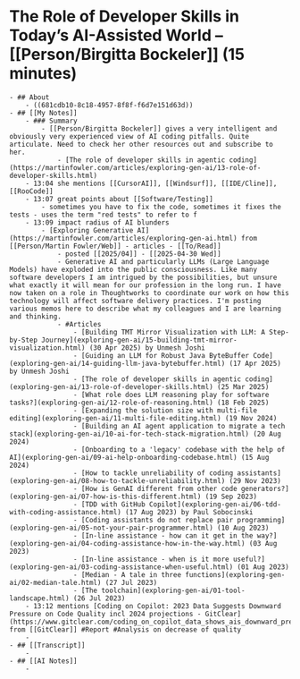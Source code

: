 # The Role of Developer Skills in Today’s AI-Assisted World – [[Person/Birgitta Bockeler]] (15 minutes)
	- ## About
		- ((681cdb10-8c18-4957-8f8f-f6d7e151d63d))
	- ## [[My Notes]]
		- ### Summary
			- [[Person/Birgitta Bockeler]] gives a very intelligent and obviously very experienced view of AI coding pitfalls. Quite articulate. Need to check her other resources out and subscribe to her.
				- [The role of developer skills in agentic coding](https://martinfowler.com/articles/exploring-gen-ai/13-role-of-developer-skills.html)
		- 13:04 she mentions [[CursorAI]], [[Windsurf]], [[IDE/Cline]], [[RooCode]]
		- 13:07 great points about [[Software/Testing]]
			- sometimes you have to fix the code, sometimes it fixes the tests - uses the term "red tests" to refer to f
		- 13:09 impact radius of AI blunders
			- [Exploring Generative AI](https://martinfowler.com/articles/exploring-gen-ai.html) from [[Person/Martin Fowler/Web]] - articles - [[To/Read]]
				- posted [[2025/04]] - [[2025-04-30 Wed]]
				- Generative AI and particularly LLMs (Large Language Models) have exploded into the public consciousness. Like many software developers I am intrigued by the possibilities, but unsure what exactly it will mean for our profession in the long run. I have now taken on a role in Thoughtworks to coordinate our work on how this technology will affect software delivery practices. I'm posting various memos here to describe what my colleagues and I are learning and thinking.
				- #Articles
					- [Building TMT Mirror Visualization with LLM: A Step-by-Step Journey](exploring-gen-ai/15-building-tmt-mirror-visualization.html) (30 Apr 2025) by Unmesh Joshi
					- [Guiding an LLM for Robust Java ByteBuffer Code](exploring-gen-ai/14-guiding-llm-java-bytebuffer.html) (17 Apr 2025) by Unmesh Joshi
					- [The role of developer skills in agentic coding](exploring-gen-ai/13-role-of-developer-skills.html) (25 Mar 2025)
					- [What role does LLM reasoning play for software tasks?](exploring-gen-ai/12-role-of-reasoning.html) (18 Feb 2025)
					- [Expanding the solution size with multi-file editing](exploring-gen-ai/11-multi-file-editing.html) (19 Nov 2024)
					- [Building an AI agent application to migrate a tech stack](exploring-gen-ai/10-ai-for-tech-stack-migration.html) (20 Aug 2024)
					- [Onboarding to a 'legacy' codebase with the help of AI](exploring-gen-ai/09-ai-help-onboarding-codebase.html) (15 Aug 2024)
					- [How to tackle unreliability of coding assistants](exploring-gen-ai/08-how-to-tackle-unreliability.html) (29 Nov 2023)
					- [How is GenAI different from other code generators?](exploring-gen-ai/07-how-is-this-different.html) (19 Sep 2023)
					- [TDD with GitHub Copilot](exploring-gen-ai/06-tdd-with-coding-assistance.html) (17 Aug 2023) by Paul Sobocinski
					- [Coding assistants do not replace pair programming](exploring-gen-ai/05-not-your-pair-programmer.html) (10 Aug 2023)
					- [In-line assistance - how can it get in the way?](exploring-gen-ai/04-coding-assistance-how-in-the-way.html) (03 Aug 2023)
					- [In-line assistance - when is it more useful?](exploring-gen-ai/03-coding-assistance-when-useful.html) (01 Aug 2023)
					- [Median - A tale in three functions](exploring-gen-ai/02-median-tale.html) (27 Jul 2023)
					- [The toolchain](exploring-gen-ai/01-tool-landscape.html) (26 Jul 2023)
		- 13:12 mentions [Coding on Copilot: 2023 Data Suggests Downward Pressure on Code Quality incl 2024 projections - GitClear](https://www.gitclear.com/coding_on_copilot_data_shows_ais_downward_pressure_on_code_quality) from [[GitClear]] #Report #Analysis on decrease of quality
		-
	- ## [[Transcript]]
		-
	- ## [[AI Notes]]
		-